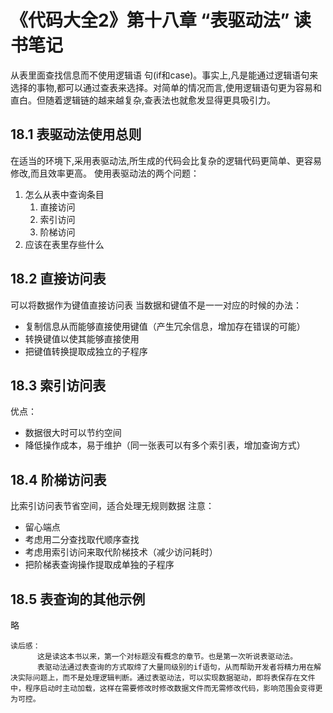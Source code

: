 # 《代码大全2》第十八章 “表驱动法” 读书笔记
从表里面查找信息而不使用逻辑语
句(if和case)。事实上,凡是能通过逻辑语句来选择的事物,都可以通过查表来选择。对简单的情况而言,使用逻辑语句更为容易和直白。但随着逻辑链的越来越复杂,查表法也就愈发显得更具吸引力。
## 18.1 表驱动法使用总则
在适当的环境下,采用表驱动法,所生成的代码会比复杂的逻辑代码更简单、更容易修改,而且效率更高。
使用表驱动法的两个问题：  
1. 怎么从表中查询条目
   1. 直接访问
   2. 索引访问
   3. 阶梯访问
2. 应该在表里存些什么
   
## 18.2 直接访问表
可以将数据作为键值直接访问表
当数据和键值不是一一对应的时候的办法：
* 复制信息从而能够直接使用键值（产生冗余信息，增加存在错误的可能）
* 转换键值以使其能够直接使用
* 把键值转换提取成独立的子程序
## 18.3 索引访问表
优点：
* 数据很大时可以节约空间
* 降低操作成本，易于维护（同一张表可以有多个索引表，增加查询方式）
## 18.4 阶梯访问表
比索引访问表节省空间，适合处理无规则数据
注意：  
* 留心端点
* 考虑用二分查找取代顺序查找
* 考虑用索引访问来取代阶梯技术（减少访问耗时）
* 把阶梯表查询操作提取成单独的子程序
## 18.5 表查询的其他示例
略

``` 读后感
读后感：
      这是读这本书以来，第一个对标题没有概念的章节。也是第一次听说表驱动法。
      表驱动法通过表查询的方式取缔了大量同级别的if语句，从而帮助开发者将精力用在解决实际问题上，而不是处理逻辑判断。通过表驱动法，可以实现数据驱动，即将表保存在文件中，程序启动时主动加载，这样在需要修改时修改数据文件而无需修改代码，影响范围会变得更为可控。
```  

